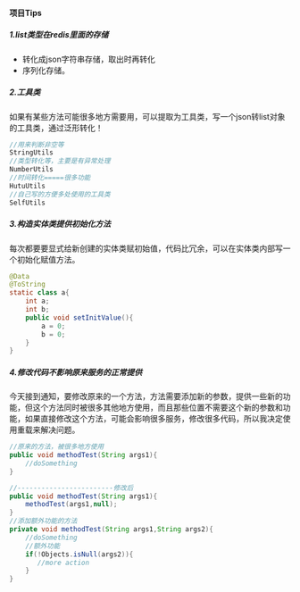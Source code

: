 #### 项目Tips

##### 1.list类型在redis里面的存储

- 转化成json字符串存储，取出时再转化
- 序列化存储。

##### 2.工具类

如果有某些方法可能很多地方需要用，可以提取为工具类，写一个json转list对象的工具类，通过泛形转化！

```java
//用来判断非空等
StringUtils
//类型转化等，主要是有异常处理
NumberUtils
//时间转化=====很多功能
HutuUtils
//自己写的方便多处使用的工具类
SelfUtils
```



##### 3.构造实体类提供初始化方法

每次都要要显式给新创建的实体类赋初始值，代码比冗余，可以在实体类内部写一个初始化赋值方法。

```java
@Data
@ToString
static class a{
    int a;
    int b;
    public void setInitValue(){
        a = 0;
        b = 0;
    }
}
```

##### 4.修改代码不影响原来服务的正常提供

今天接到通知，要修改原来的一个方法，方法需要添加新的参数，提供一些新的功能，但这个方法同时被很多其他地方使用，而且那些位置不需要这个新的参数和功能，如果直接修改这个方法，可能会影响很多服务，修改很多代码，所以我决定使用重载来解决问题。

```java
//原来的方法，被很多地方使用
public void methodTest(String args1){
    //doSomething
}

//------------------------修改后
public void methodTest(String args1){
    methodTest(args1,null);
}
//添加额外功能的方法
private void methodTest(String args1,String args2){
    //doSomething
    //额外功能
    if(!Objects.isNull(args2)){
       //more action 
    }
}
```

